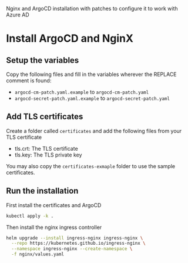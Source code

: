 Nginx and ArgoCD installation with patches to configure it to work with Azure AD

# Install ArgoCD and NginX

## Setup the variables

Copy the following files and fill in the variables wherever the REPLACE comment is found:

* `argocd-cm-patch.yaml.example` to `argocd-cm-patch.yaml` 
* `argocd-secret-patch.yaml.example` to `argocd-secret-patch.yaml`

## Add TLS certificates

Create a folder called `certificates` and add the following files from your TLS certificate

* tls.crt: The TLS certificate
* tls.key: The TLS private key

You may also copy the `certificates-exmaple` folder to use the sample certificates.

## Run the installation

First install the certificates and ArgoCD

```bash
kubectl apply -k .
```

Then install the nginx ingress controller

```bash
helm upgrade --install ingress-nginx ingress-nginx \
  --repo https://kubernetes.github.io/ingress-nginx \
  --namespace ingress-nginx --create-namespace \
  -f nginx/values.yaml
```